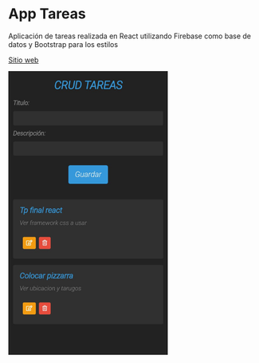 






# App Tareas

Aplicación de tareas realizada en React utilizando Firebase como base de datos y Bootstrap para los estilos


[Sitio web](https://franco954.github.io/App-Tareas/) 


<img src="./img-project/img.jpeg" width="320">